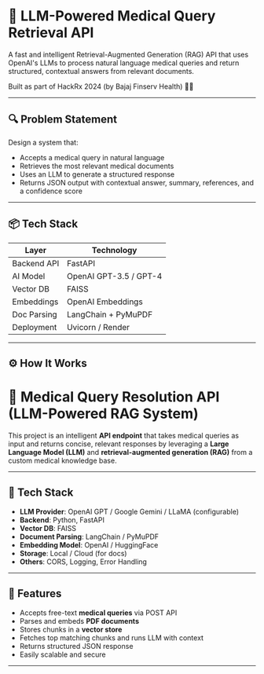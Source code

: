 # 🧠 LLM-Powered Medical Query Retrieval API

A fast and intelligent Retrieval-Augmented Generation (RAG) API that uses OpenAI's LLMs to process natural language medical queries and return structured, contextual answers from relevant documents.

Built as part of HackRx 2024 (by Bajaj Finserv Health) 🏥💡

---

## 🔍 Problem Statement

Design a system that:
- Accepts a medical query in natural language
- Retrieves the most relevant medical documents
- Uses an LLM to generate a structured response
- Returns JSON output with contextual answer, summary, references, and a confidence score

---

## 📦 Tech Stack

| Layer         | Technology            |
|---------------|------------------------|
| Backend API   | FastAPI                |
| AI Model      | OpenAI GPT-3.5 / GPT-4 |
| Vector DB     | FAISS                  |
| Embeddings    | OpenAI Embeddings      |
| Doc Parsing   | LangChain + PyMuPDF    |
| Deployment    | Uvicorn / Render       |

---

## ⚙️ How It Works

# 🧠 Medical Query Resolution API (LLM-Powered RAG System)

This project is an intelligent **API endpoint** that takes medical queries as input and returns concise, relevant responses by leveraging a **Large Language Model (LLM)** and **retrieval-augmented generation (RAG)** from a custom medical knowledge base.

---

## 🔧 Tech Stack

* **LLM Provider**: OpenAI GPT / Google Gemini / LLaMA (configurable)
* **Backend**: Python, FastAPI
* **Vector DB**: FAISS
* **Document Parsing**: LangChain / PyMuPDF
* **Embedding Model**: OpenAI / HuggingFace
* **Storage**: Local / Cloud (for docs)
* **Others**: CORS, Logging, Error Handling

---

## 🚀 Features

* Accepts free-text **medical queries** via POST API
* Parses and embeds **PDF documents**
* Stores chunks in a **vector store**
* Fetches top matching chunks and runs LLM with context
* Returns structured JSON response
* Easily scalable and secure

---

